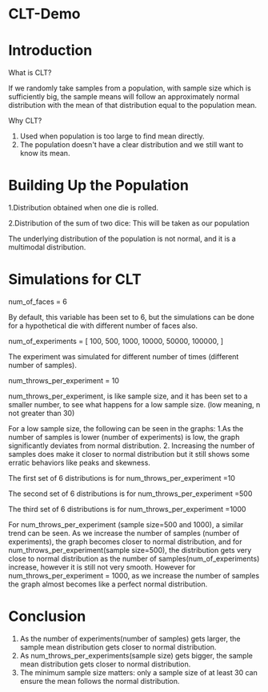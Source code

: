 # CLT-Demo

# Introduction

What is CLT?

If we randomly take samples from a population, with sample size which is sufficiently big, the sample means will follow an 
approximately normal distribution with the mean of that distribution equal to the population mean.

 Why CLT?

1. Used when population is too large to find mean directly.
2. The population doesn't have a clear distribution and we still want to know its mean.


# Building Up the Population

1.Distribution obtained when one die is rolled.

2.Distribution of the sum of two dice: This will be taken as our population

The underlying distribution of the population is not normal, and it is a multimodal distribution.


# Simulations for CLT

num_of_faces = 6  

By default, this variable has been set to 6, but the simulations can be done for a hypothetical die with different number of faces also.

num_of_experiments = [
    100,
    500,
    1000,
    10000,
    50000,
    100000,
]  

The experiment was simulated for different number of times (different number of samples).


num_throws_per_experiment = 10

num_throws_per_experiment, is like sample size, and it has been set to a smaller number, to see what happens for a low sample size. 
(low meaning, n not greater than 30)

For a low sample size, the following can be seen in the graphs:
1.As the number of samples is lower (number of experiments) is low, the graph significantly deviates from normal distribution.
2. Increasing the number of samples does make it closer to normal distribution but it still shows some erratic behaviors like peaks and skewness.

The first set of 6 distributions is for num_throws_per_experiment =10

The second set of 6 distributions is for num_throws_per_experiment =500

The third set of 6 distributions is for num_throws_per_experiment =1000

For num_throws_per_experiment (sample size=500 and 1000), a similar trend can be seen. As we increase the number of samples (number of experiments), 
the graph becomes closer to normal distribution, and for num_throws_per_experiment(sample size=500),
the distribution gets very close to normal distribution as the number of samples(num_of_experiments) increase, however it is still not very smooth. 
However for num_throws_per_experiment = 1000,  as we increase the number of samples the graph almost becomes like a perfect normal distribution.

# Conclusion

1. As the number of experiments(number of samples) gets larger, the sample mean distribution gets closer to normal distribution.
2. As num_throws_per_experiments(sample size) gets bigger, the sample mean distribution gets closer to normal distribution.
3. The minimum sample size matters: only a sample size of at least 30 can ensure the mean follows the normal distribution.













